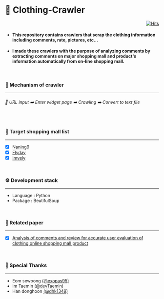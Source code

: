 # 🔎 Clothing-Crawler

<div align=right>

[![Hits](https://hits.seeyoufarm.com/api/count/incr/badge.svg?url=https%3A%2F%2Fgithub.com%2FdevTaemin%2FClothing-Crawler&count_bg=%233D7CC8&title_bg=%23555555&icon=&icon_color=%23E7E7E7&title=hits&edge_flat=false)](https://hits.seeyoufarm.com)

</div>

+ #### This repository contains crawlers that scrap the clothing information including comments, rate, pictures, etc...

+ #### I made these crawlers with the purpose of <strong>analyzing comments</strong> by extracting comments on major shopping mall and product's information automatically from on-line shopping mall.

<br>

### 📌 Mechanism of crawler
-----------------
###### 📌 URL input ➡️ Enter widget page ➡️ Crawling ➡️ Convert to text file  

<br>

### 📌 Target shopping mall list
-----------------
- [x] [Naning9](https://www.naning9.com/)
- [x] [Flyday](https://www.flyday.co.kr/)
- [x] [Imvely](https://imvely.com/)

<br>

### ⚙️ Development stack
-----------------
+ Language : Python
+ Package : BeutifulSoup

<br>

### 📜 Related paper
-----------------
- [x]  [Analysis of comments and review for accurate user evaluation of clothing online shopping mall product](https://www.dbpia.co.kr/journal/articleDetail?nodeId=NODE09301977)

<br>

### 👬 Special Thanks
-----------------
+ Eom sewoong [(@exopas95)](github.com/exopas95)
+ Im Taemin [(@devTaemin)](github.com/devTaemin)
+ Han donghoon [(@dhk1349)](github.com/dhk1349)
